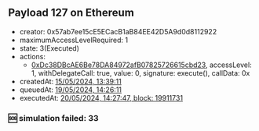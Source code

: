 ## Payload 127 on Ethereum

- creator: 0x57ab7ee15cE5ECacB1aB84EE42D5A9d0d8112922
- maximumAccessLevelRequired: 1
- state: 3(Executed)
- actions:
  - [0xDc38DBcAE6Be78DA84972afB07825726615cbd23](https://etherscan.io/tx/0xDc38DBcAE6Be78DA84972afB07825726615cbd23), accessLevel: 1, withDelegateCall: true, value: 0, signature: execute(), callData: 0x
- createdAt: [15/05/2024, 13:39:11](https://etherscan.io/tx/0x994b2ab62a582e02c0e896341bbbf3398d77cfb5c4f923ff8a1e4712b028e079)
- queuedAt: [19/05/2024, 14:26:11](https://etherscan.io/tx/0x3e6a4111b6e7436f91a56b32ea069e2b5897bac44f4bd267433969218fa6be3c)
- executedAt: [20/05/2024, 14:27:47, block: 19911731](https://etherscan.io/tx/0xbeb38d24711a49ad6588bd24f5039fc23b9831f0b2dc2bdf91b2f9e1b4a8ccbd)

### :sos: simulation failed: 33
